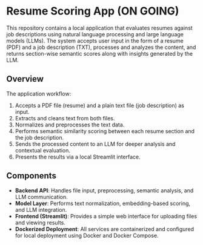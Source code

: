# Resume Scoring App (ON GOING)

This repository contains a local application that evaluates resumes against job descriptions using natural language processing and large language models (LLMs). The system accepts user input in the form of a resume (PDF) and a job description (TXT), processes and analyzes the content, and returns section-wise semantic scores along with insights generated by the LLM.

## Overview

The application workflow:
1. Accepts a PDF file (resume) and a plain text file (job description) as input.
2. Extracts and cleans text from both files.
3. Normalizes and preprocesses the text data.
4. Performs semantic similarity scoring between each resume section and the job description.
5. Sends the processed content to an LLM for deeper analysis and contextual evaluation.
6. Presents the results via a local Streamlit interface.

## Components

- **Backend API**: Handles file input, preprocessing, semantic analysis, and LLM communication.
- **Model Layer**: Performs text normalization, embedding-based scoring, and LLM integration.
- **Frontend (Streamlit)**: Provides a simple web interface for uploading files and viewing results.
- **Dockerized Deployment**: All services are containerized and configured for local deployment using Docker and Docker Compose.
